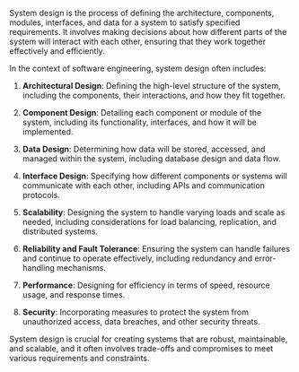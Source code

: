 System design is the process of defining the architecture, components, modules, interfaces, and data for a system to satisfy specified requirements. It involves making decisions about how different parts of the system will interact with each other, ensuring that they work together effectively and efficiently.

In the context of software engineering, system design often includes:

1. **Architectural Design**: Defining the high-level structure of the system, including the components, their interactions, and how they fit together.

2. **Component Design**: Detailing each component or module of the system, including its functionality, interfaces, and how it will be implemented.

3. **Data Design**: Determining how data will be stored, accessed, and managed within the system, including database design and data flow.

4. **Interface Design**: Specifying how different components or systems will communicate with each other, including APIs and communication protocols.

5. **Scalability**: Designing the system to handle varying loads and scale as needed, including considerations for load balancing, replication, and distributed systems.

6. **Reliability and Fault Tolerance**: Ensuring the system can handle failures and continue to operate effectively, including redundancy and error-handling mechanisms.

7. **Performance**: Designing for efficiency in terms of speed, resource usage, and response times.

8. **Security**: Incorporating measures to protect the system from unauthorized access, data breaches, and other security threats.

System design is crucial for creating systems that are robust, maintainable, and scalable, and it often involves trade-offs and compromises to meet various requirements and constraints.